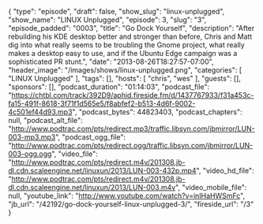 {
  "type": "episode",
  "draft": false,
  "show_slug": "linux-unplugged",
  "show_name": "LINUX Unplugged",
  "episode": 3,
  "slug": "3",
  "episode_padded": "0003",
  "title": "Go Dock Yourself",
  "description": "After rebuilding his KDE desktop better and stronger than before, Chris and Matt dig into what really seems to be troubling the Gnome project, what really makes a desktop easy to use, and if the Ubuntu Edge campaign was a sophisticated PR stunt.",
  "date": "2013-08-26T18:27:57-07:00",
  "header_image": "/images/shows/linux-unplugged.png",
  "categories": [
    "LINUX Unplugged"
  ],
  "tags": [],
  "hosts": [
    "chris",
    "wes"
  ],
  "guests": [],
  "sponsors": [],
  "podcast_duration": "01:14:03",
  "podcast_file": "https://chtbl.com/track/392D9/aphid.fireside.fm/d/1437767933/f31a453c-fa15-491f-8618-3f71f1d565e5/f8abfef2-b513-4d6f-9002-4c501ef44d93.mp3",
  "podcast_bytes": 44823403,
  "podcast_chapters": null,
  "podcast_alt_file": "http://www.podtrac.com/pts/redirect.mp3/traffic.libsyn.com/jbmirror/LUN-003-mp3.mp3",
  "podcast_ogg_file": "http://www.podtrac.com/pts/redirect.ogg/traffic.libsyn.com/jbmirror/LUN-003-ogg.ogg",
  "video_file": "http://www.podtrac.com/pts/redirect.m4v/201308.jb-dl.cdn.scaleengine.net/linuxun/2013/LUN-003-432p.mp4",
  "video_hd_file": "http://www.podtrac.com/pts/redirect.m4v/201308.jb-dl.cdn.scaleengine.net/linuxun/2013/LUN-003.m4v",
  "video_mobile_file": null,
  "youtube_link": "http://www.youtube.com/watch?v=inIHaHWSmFc",
  "jb_url": "/42192/go-dock-yourself-linux-unplugged-3/",
  "fireside_url": "/3"
}

